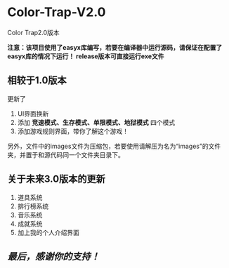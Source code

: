 # Color-Trap-V2.0
Color Trap2.0版本

**注意：该项目使用了easyx库编写，若要在编译器中运行源码，请保证在配置了easyx库的情况下运行！ release版本可直接运行exe文件**

## 相较于1.0版本
更新了
1. UI界面换新
2. 添加 **竞速模式、生存模式、单限模式、地狱模式** 四个模式
3. 添加游戏规则界面，带你了解这个游戏！

另外，文件中的images文件为压缩包，若要使用请解压为名为“images”的文件夹，并置于和源代码同一个文件夹目录下。

## 关于未来3.0版本的更新
1. 道具系统
2. 排行榜系统
3. 音乐系统
4. 成就系统
5. 加上我的个人介绍界面

## _最后，感谢你的支持！_
